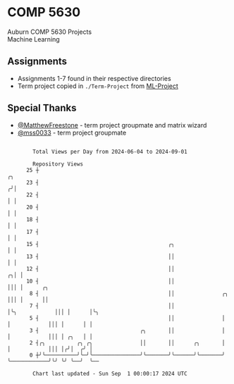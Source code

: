 # COMP 5630
Auburn COMP 5630 Projects  
Machine Learning

## Assignments
- Assignments 1-7 found in their respective directories
- Term project copied in `./Term-Project` from [ML-Project](https://github.com/wumphlett/ML-Project)

## Special Thanks
- [@MatthewFreestone](https://github.com/MatthewFreestone) - term project groupmate and matrix wizard
- [@mss0033](https://github.com/mss0033) - term project groupmate

```

        Total Views per Day from 2024-06-04 to 2024-09-01

        Repository Views
      25 ┼                                                                            ╭╮
      23 ┤                                                                           ╭╯│
      22 ┤                                                                           │ │
      20 ┤                                                                           │ │
      18 ┤                                                                           │ │
      17 ┤                                                                           │ │
      15 ┤                                         ╭╮                                │ │
      13 ┤                                         ││                                │ │
      12 ┤                                         ││                              ╭╮│ │
      10 ┤                                         ││                              │││ │      ╭╮
       8 ┤                                         ││               ╭╮             │││ │      ││
       7 ┤                                         ││               │╰╮            │││ │      │╰╮
       5 ┤                                         ││               │ │            │││ │      │ │
       3 ┤                                ╭╮       ││               │ │            │││ │ ╭╮   │ │
       2 ┤╭╮          ╭╮ ╭╮               ││       ││      ╭╮       │ │            │││ │╭╯│  ╭╯ │
       0 ┼╯╰──────────╯╰─╯╰───────────────╯╰───────╯╰──────╯╰───────╯ ╰────────────╯╰╯ ╰╯ ╰──╯  ╰──

        Chart last updated - Sun Sep  1 00:00:17 2024 UTC
        
```
